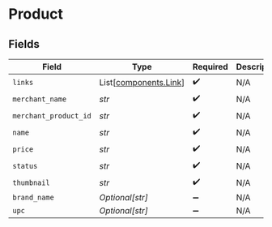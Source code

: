 # Product


## Fields

| Field                                                    | Type                                                     | Required                                                 | Description                                              |
| -------------------------------------------------------- | -------------------------------------------------------- | -------------------------------------------------------- | -------------------------------------------------------- |
| `links`                                                  | List[[components.Link](../../models/components/link.md)] | :heavy_check_mark:                                       | N/A                                                      |
| `merchant_name`                                          | *str*                                                    | :heavy_check_mark:                                       | N/A                                                      |
| `merchant_product_id`                                    | *str*                                                    | :heavy_check_mark:                                       | N/A                                                      |
| `name`                                                   | *str*                                                    | :heavy_check_mark:                                       | N/A                                                      |
| `price`                                                  | *str*                                                    | :heavy_check_mark:                                       | N/A                                                      |
| `status`                                                 | *str*                                                    | :heavy_check_mark:                                       | N/A                                                      |
| `thumbnail`                                              | *str*                                                    | :heavy_check_mark:                                       | N/A                                                      |
| `brand_name`                                             | *Optional[str]*                                          | :heavy_minus_sign:                                       | N/A                                                      |
| `upc`                                                    | *Optional[str]*                                          | :heavy_minus_sign:                                       | N/A                                                      |